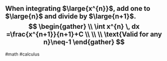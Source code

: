 When integrating $\large{x^{n}}$, add one to $\large{n}$ and divide by $\large{n+1}$.
$$
\begin{gather} \\
\int x^{n} \, dx =\frac{x^{n+1}}{n+1}+C \\ \\ \\
\text{Valid for any n}\neq-1
\end{gather}
$$
---
#math #calculus 